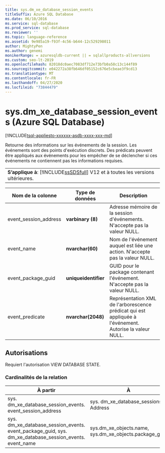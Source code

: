 ```yaml
---
title: sys.dm_xe_database_session_events
titleSuffix: Azure SQL Database
ms.date: 06/10/2016
ms.service: sql-database
ms.prod_service: sql-database
ms.reviewer: ''
ms.topic: language-reference
ms.assetid: 9e985a19-f93f-4c56-b644-12c529298011
author: MightyPen
ms.author: genemi
monikerRange: = azuresqldb-current || = sqlallproducts-allversions
ms.custom: seo-lt-2019
ms.openlocfilehash: 82018dc0aec7083df712e73bfb0a58c13c144f89
ms.sourcegitcommit: e042272a38fb646df05152c676e5cbeae3f9cd13
ms.translationtype: MT
ms.contentlocale: fr-FR
ms.lasthandoff: 04/27/2020
ms.locfileid: "73844479"
---
```

# <a name="sysdm_xe_database_session_events-azure-sql-database"></a>sys.dm_xe_database_session_events (Azure SQL Database)
[!INCLUDE[tsql-appliesto-xxxxxx-asdb-xxxx-xxx-md](../../includes/tsql-appliesto-xxxxxx-asdb-xxxx-xxx-md.md)]

  Retourne des informations sur les événements de la session. Les événements sont des points d'exécution discrets. Des prédicats peuvent être appliqués aux événements pour les empêcher de se déclencher si ces événements ne contiennent pas les informations requises.  
  
||  
|-|  
|**S’applique à**: [!INCLUDE[ssSDSfull](../../includes/sssdsfull-md.md)] V12 et à toutes les versions ultérieures.|  
  
|Nom de la colonne|Type de données|Description|  
|-----------------|---------------|-----------------|  
|event_session_address|**varbinary (8)**|Adresse mémoire de la session d'événements. N'accepte pas la valeur NULL.|  
|event_name|**nvarchar(60)**|Nom de l'événement auquel est liée une action. N'accepte pas la valeur NULL.|  
|event_package_guid|**uniqueidentifier**|GUID pour le package contenant l'événement. N'accepte pas la valeur NULL.|  
|event_predicate|**nvarchar(2048)**|Représentation XML de l'arborescence prédicat qui est appliquée à l'événement. Autorise la valeur NULL.|  
  
## <a name="permissions"></a>Autorisations  
 Requiert l'autorisation VIEW DATABASE STATE.  
  
### <a name="relationship-cardinalities"></a>Cardinalités de la relation  
  
|À partir|À|Relation|  
|----------|--------|------------------|  
|sys. dm_xe_database_session_events. event_session_address|sys. dm_xe_database_sessions. Address|Plusieurs-à-un|  
|sys. dm_xe_database_session_events. event_package_guid, sys. dm_xe_database_session_events. event_name|sys.dm_xe_objects.name, sys.dm_xe_objects.package_guid|Plusieurs-à-un|  
  
  
